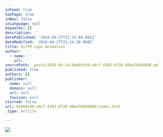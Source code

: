 ```yaml
---
inFeed: true
hasPage: true
inNav: false
inLanguage: null
keywords: []
description: ''
datePublished: '2016-04-27T21:15:04.881Z'
dateModified: '2016-04-27T21:14:38.008Z'
title: AirPR Logo Animation
author:
  - name: ''
    url: ''
sourcePath: _posts/2016-04-14-0e860c99-a9cf-4393-bf28-48baf84d4896.md
published: true
authors: []
publisher:
  name: null
  domain: null
  url: null
  favicon: null
starred: false
url: 0e860c99-a9cf-4393-bf28-48baf84d4896/index.html
_type: Article

---
```

![](https://s3-us-west-2.amazonaws.com/the-grid-img/p/5ff2f8d8b1eac3d2b3de1a9c8a63392e23e8862f.png)